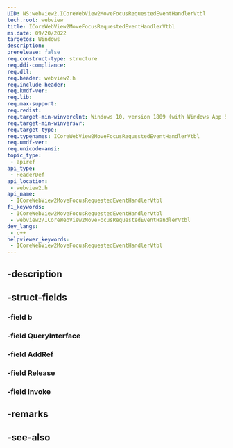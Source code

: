 ```yaml
---
UID: NS:webview2.ICoreWebView2MoveFocusRequestedEventHandlerVtbl
tech.root: webview
title: ICoreWebView2MoveFocusRequestedEventHandlerVtbl
ms.date: 09/20/2022
targetos: Windows
description: 
prerelease: false
req.construct-type: structure
req.ddi-compliance: 
req.dll: 
req.header: webview2.h
req.include-header: 
req.kmdf-ver: 
req.lib: 
req.max-support: 
req.redist: 
req.target-min-winverclnt: Windows 10, version 1809 (with Windows App SDK 1.1 or later)
req.target-min-winversvr: 
req.target-type: 
req.typenames: ICoreWebView2MoveFocusRequestedEventHandlerVtbl
req.umdf-ver: 
req.unicode-ansi: 
topic_type:
 - apiref
api_type:
 - HeaderDef
api_location:
 - webview2.h
api_name:
 - ICoreWebView2MoveFocusRequestedEventHandlerVtbl
f1_keywords:
 - ICoreWebView2MoveFocusRequestedEventHandlerVtbl
 - webview2/ICoreWebView2MoveFocusRequestedEventHandlerVtbl
dev_langs:
 - c++
helpviewer_keywords:
 - ICoreWebView2MoveFocusRequestedEventHandlerVtbl
---
```


## -description

## -struct-fields

### -field b

### -field QueryInterface

### -field AddRef

### -field Release

### -field Invoke

## -remarks

## -see-also

